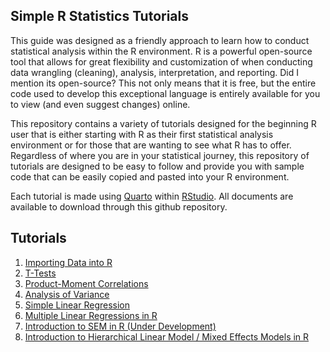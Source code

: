 ## Simple R Statistics Tutorials

This guide was designed as a friendly approach to learn how to conduct statistical analysis within the R environment. R is a powerful open-source tool that allows for great flexibility and customization of when conducting data wrangling (cleaning), analysis, interpretation, and reporting. Did I mention its open-source? This not only means that it is free, but the entire code used to develop this exceptional language is entirely available for you to view (and even suggest changes) online.

This repository contains a variety of tutorials designed for the beginning R user that is either starting with R as their first statistical analysis environment or for those that are wanting to see what R has to offer. Regardless of where you are in your statistical journey, this repository of tutorials are designed to be easy to follow and provide you with sample code that can be easily copied and pasted into your R environment.

Each tutorial is made using [Quarto](https://www.quarto.org) within [RStudio](https://www.rstudio.com). All documents are available to download through this github repository.


## Tutorials

1. [Importing Data into R](ImportingData/importingdata.md)
2. [T-Tests](T-Tests/ttests.md)
3. [Product-Moment Correlations](Correlations/correlations.md)
4. [Analysis of Variance](ANOVA/anova.md)
5. [Simple Linear Regression](SimpleRegression/simpleregression.md)
6. [Multiple Linear Regressions in R](MultipleRegression/multipleregression.md)
7. [Introduction to SEM in R (Under Development)]()
8. [Introduction to Hierarchical Linear Model / Mixed Effects Models in R](HLM/hlm.md)
